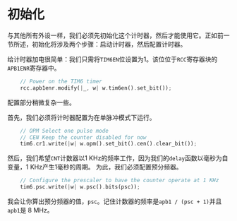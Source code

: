 # 初始化

与其他所有外设一样，我们必须先初始化这个计时器，然后才能使用它。正如前一节所述，初始化将涉及两个步骤：启动计时器，然后配置计时器。

给计时器加电很简单：我们只需将`TIM6EN`位设置为1。该位位于`RCC`寄存器块的`APB1ENR`寄存器中。

``` rust
    // Power on the TIM6 timer
    rcc.apb1enr.modify(|_, w| w.tim6en().set_bit());
```

配置部分稍微复杂一些。

首先，我们必须将计时器配置为在单脉冲模式下运行。

``` rust
    // OPM Select one pulse mode
    // CEN Keep the counter disabled for now
    tim6.cr1.write(|w| w.opm().set_bit().cen().clear_bit());
```

然后，我们希望`CNT`计数器以1 KHz的频率工作，因为我们的`delay`函数以毫秒为自变量，1 KHz产生1毫秒的周期。
为此，我们必须配置预分频器。

``` rust
    // Configure the prescaler to have the counter operate at 1 KHz
    tim6.psc.write(|w| w.psc().bits(psc));
```

我会让你算出预分频器的值，`psc`。记住计数器的频率是`apb1 / (psc + 1)`并且`apb1`是 8 MHz。
